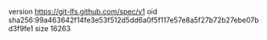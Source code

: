 version https://git-lfs.github.com/spec/v1
oid sha256:99a463642f14fe3e53f512d5dd6a0f5f117e57e8a5f27b72b27ebe07bd3f9fe1
size 16263
